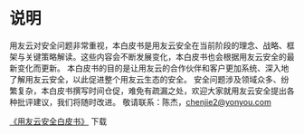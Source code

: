 # 说明
用友云对安全问题非常重视，本白皮书是用友云安全在当前阶段的理念、战略、框架与关键策略解读。这些内容会不断发展变化，本白皮书也会根据用友云安全的最新变化而更新。
本白皮书的目的是让用友云的合作伙伴和客户更加系统、深入地了解用友云安全，以此促进整个用友云生态的安全。
安全问题涉及领域众多、纷繁复杂，本白皮书撰写时间仓促，难免有疏漏之处，欢迎大家就用友云安全提出各种批评建议，我们将随时改进。
敬请联系：陈杰，chenjie2@yonyou.com

[《用友云安全白皮书》](/articles/security/1-/images/white_paper.pdf) 下载
